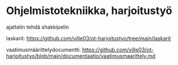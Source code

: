 # Ohjelmistotekniikka, harjoitustyö
ajattelin tehdä shakkipelin

laskarit: https://github.com/ville03/ot-harjoitustyo/tree/main/laskarit

vaatimusmäärittelydocumentti: https://github.com/ville03/ot-harjoitustyo/blob/main/documentaatio/vaatimusmaarittely.md
